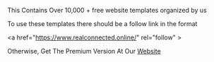 This  Contains Over 10,000 +  free website templates organized by us

To use these templates there should be a follow link in the format 

<span> <a </span> href="https://www.realconnected.online/" rel="follow" <span> > </span>

  Otherwise, Get The Premium Version At Our <a href="https://www.realconnected.online/search/label/premium">Website</a>
